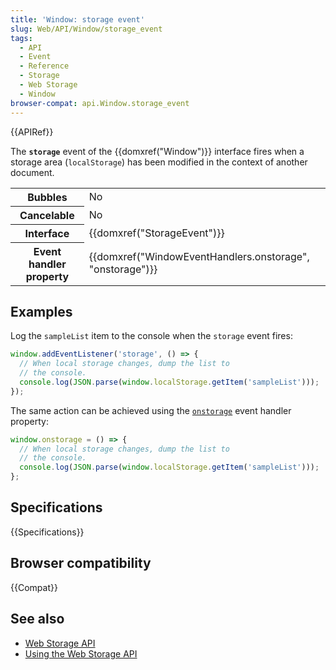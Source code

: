 ```yaml
---
title: 'Window: storage event'
slug: Web/API/Window/storage_event
tags:
  - API
  - Event
  - Reference
  - Storage
  - Web Storage
  - Window
browser-compat: api.Window.storage_event
---
```

{{APIRef}}

The **`storage`** event of the {{domxref("Window")}} interface fires when a storage area (`localStorage`) has been modified in the context of another document.

<table class="properties">
  <tbody>
    <tr>
      <th>Bubbles</th>
      <td>No</td>
    </tr>
    <tr>
      <th>Cancelable</th>
      <td>No</td>
    </tr>
    <tr>
      <th>Interface</th>
      <td>{{domxref("StorageEvent")}}</td>
    </tr>
    <tr>
      <th>Event handler property</th>
      <td>
        {{domxref("WindowEventHandlers.onstorage", "onstorage")}}
      </td>
    </tr>
  </tbody>
</table>

## Examples

Log the `sampleList` item to the console when the `storage` event fires:

```js
window.addEventListener('storage', () => {
  // When local storage changes, dump the list to
  // the console.
  console.log(JSON.parse(window.localStorage.getItem('sampleList')));
});
```

The same action can be achieved using the [`onstorage`](/en-US/docs/Web/API/WindowEventHandlers/onstorage) event handler property:

```js
window.onstorage = () => {
  // When local storage changes, dump the list to
  // the console.
  console.log(JSON.parse(window.localStorage.getItem('sampleList')));
};
```

## Specifications

{{Specifications}}

## Browser compatibility

{{Compat}}

## See also

- [Web Storage API](/en-US/docs/Web/API/Web_Storage_API)
- [Using the Web Storage API](/en-US/docs/Web/API/Web_Storage_API/Using_the_Web_Storage_API)
